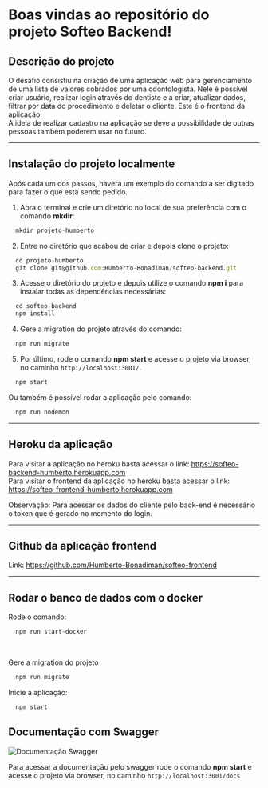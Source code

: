 # Boas vindas ao repositório do projeto Softeo Backend!

## Descrição do projeto

O desafio consistiu na criação de uma aplicação web para gerenciamento de uma lista de valores cobrados por uma odontologista. Nele é possível criar usuário, realizar login através do dentiste e a criar, atualizar dados, filtrar por data do procedimento e deletar o cliente. Este é o frontend da aplicação.
<br/>
A ideia de realizar cadastro na aplicação se deve a possibilidade de outras pessoas também poderem usar no futuro.

---

## Instalação do projeto localmente

Após cada um dos passos, haverá um exemplo do comando a ser digitado para fazer o que está sendo pedido.

1. Abra o terminal e crie um diretório no local de sua preferência com o comando **mkdir**:
```javascript
  mkdir projeto-humberto
```

2. Entre no diretório que acabou de criar e depois clone o projeto:
```javascript
  cd projeto-humberto
  git clone git@github.com:Humberto-Bonadiman/softeo-backend.git
```

3. Acesse o diretório do projeto e depois utilize o comando **npm i** para instalar todas as dependências necessárias:
```javascript
  cd softeo-backend
  npm install
```

4. Gere a migration do projeto através do comando:
```javascript
  npm run migrate
```

5. Por último, rode o comando **npm start** e acesse o projeto via browser, no caminho `http://localhost:3001/`.
```javascript
  npm start
```
Ou também é possível rodar a aplicação pelo comando:
```javascript
  npm run nodemon
```

---

## Heroku da aplicação

Para visitar a aplicação no heroku basta acessar o link: https://softeo-backend-humberto.herokuapp.com
<br/>
Para visitar o frontend da aplicação no heroku basta acessar o link: https://softeo-frontend-humberto.herokuapp.com

Observação: Para acessar os dados do cliente pelo back-end é necessário o token que é gerado no momento do login.

---

## Github da aplicação frontend

Link: https://github.com/Humberto-Bonadiman/softeo-frontend

---

## Rodar o banco de dados com o docker

Rode o comando:
```javascript
  npm run start-docker
```
<br/>

Gere a migration do projeto
```javascript
  npm run migrate
```

Inicie a aplicação:
```javascript
  npm start
```

## Documentação com Swagger

![Documentação Swagger](swagger.png)

Para acessar a documentação pelo swagger rode o comando **npm start** e acesse o projeto via browser, no caminho `http://localhost:3001/docs`
